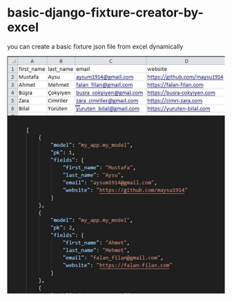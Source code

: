 # basic-django-fixture-creator-by-excel
you can create a basic fixture json file from excel dynamically

![Quick example picture](quick-example.jpg)
